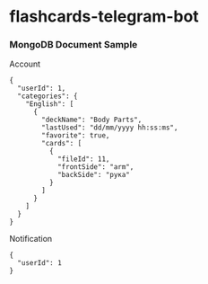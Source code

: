 # flashcards-telegram-bot

### MongoDB Document Sample
Account
```
{
  "userId": 1,
  "categories": {
    "English": [
      {
        "deckName": "Body Parts",
        "lastUsed": "dd/mm/yyyy hh:ss:ms",
        "favorite": true,
        "cards": [
          {
            "fileId": 11,
            "frontSide": "arm",
            "backSide": "рука"
          }
        ]
      }
    ]
  }
}
```

Notification
```
{
  "userId": 1
}
```
